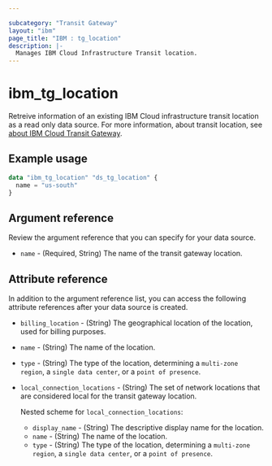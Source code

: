 ```yaml
---

subcategory: "Transit Gateway"
layout: "ibm"
page_title: "IBM : tg_location"
description: |-
  Manages IBM Cloud Infrastructure Transit location.
---
```


# ibm_tg_location
Retreive information of an existing IBM Cloud infrastructure transit location as a read only data source. For more information, about transit location, see [about IBM Cloud Transit Gateway](https://cloud.ibm.com/docs/transit-gateway?topic=transit-gateway-about).


## Example usage

```terraform
data "ibm_tg_location" "ds_tg_location" {
  name = "us-south"
}
```
## Argument reference
Review the argument reference that you can specify for your data source. 

- `name` - (Required, String) The name of the transit gateway location.

## Attribute reference
In addition to the argument reference list, you can access the following attribute references after your data source is created. 

- `billing_location` - (String) The geographical location of the location, used for billing purposes.
- `name` - (String) The name of the location.
- `type` - (String) The type of the location, determining a `multi-zone region`, a `single data center`, or a `point of presence`.
- `local_connection_locations` - (String) The set of network locations that are considered local for the transit gateway location.

  Nested scheme for `local_connection_locations`:
  - `display_name` - (String) The descriptive display name for the location.
  - `name` - (String) The name of the location.
  - `type` - (String) The type of the location, determining a `multi-zone region`, a `single data center`, or a `point of presence`.
